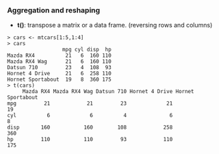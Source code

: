 ### Aggregation and reshaping

* **t()**: transpose a matrix or a data frame. (reversing rows and columns)
```
> cars <- mtcars[1:5,1:4]
> cars
                  mpg cyl disp  hp
Mazda RX4          21   6  160 110
Mazda RX4 Wag      21   6  160 110
Datsun 710         23   4  108  93
Hornet 4 Drive     21   6  258 110
Hornet Sportabout  19   8  360 175
> t(cars)
     Mazda RX4 Mazda RX4 Wag Datsun 710 Hornet 4 Drive Hornet Sportabout
mpg         21            21         23             21                19
cyl          6             6          4              6                 8
disp       160           160        108            258               360
hp         110           110         93            110               175
```